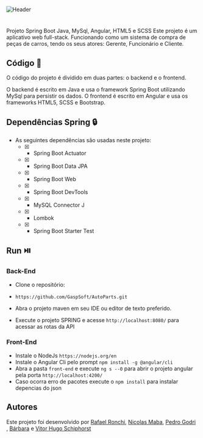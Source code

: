 ![Header](https://github.com/pedrogodri/AutoParts/assets/86849487/e7f32022-dd63-4991-a7ea-e06a196341ab)

<h1></h1>
Projeto Spring Boot Java, MySql, Angular, HTML5 e SCSS
Este projeto é um aplicativo web full-stack. Funcionando como um sistema de compra de peças de carros, tendo os seus atores: Gerente, Funcionário e Cliente.

## Código 📖
O código do projeto é dividido em duas partes: o backend e o frontend.

O backend é escrito em Java e usa o framework Spring Boot utilizando MySql para persistir os dados. O frontend é escrito em Angular e usa os frameworks HTML5, SCSS e Bootstrap.

## Dependências Spring 🔒
- As seguintes dependências são usadas neste projeto:
  - [X] - Spring Boot Actuator
  - [X] - Spring Boot Data JPA
  - [X] - Spring Boot Web
  - [X] - Spring Boot DevTools
  - [X] - MySQL Connector J
  - [X] - Lombok
  - [X] - Spring Boot Starter Test

## Run ⏯️

### Back-End
- Clone o repositório:
- ``` https://github.com/GaspSoft/AutoParts.git ```

- Abra o projeto maven em seu IDE ou editor de texto preferido.
- Execute o projeto SPRING e acesse ``` http://localhost:8080/ ``` para acessar as rotas da API

### Front-End
- Instale o NodeJs ``` https://nodejs.org/en ```
- Instale o Angular Cli pelo prompt ``` npm install -g @angular/cli ```
- Abra a pasta ``` front-end ``` e execute ``` ng s --0 ``` para abrir o projeto angular pela porta ``` http://localhost:4200/ ```
- Caso ocorra erro de pacotes execute o ``` npm install ``` para instalar depencias do json

## Autores 
Este projeto foi desenvolvido por [Rafael Ronchi](https://github.com/RafaelRonchi), [Nicolas Maba](https://github.com/NicolasRicardoMaba), [Pedro Godri
](https://github.com/pedrogodri), [Bárbara](https://github.com/BahNasc) e [Vitor Hugo Schiphorst](https://github.com/VitorSchiphorst)
